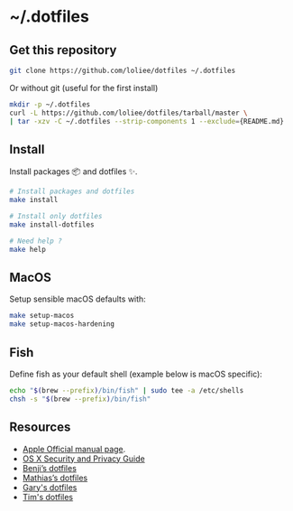 # ~/.dotfiles

## Get this repository

```bash
git clone https://github.com/loliee/dotfiles ~/.dotfiles
```

Or without git (useful for the first install)

```bash
mkdir -p ~/.dotfiles
curl -L https://github.com/loliee/dotfiles/tarball/master \
| tar -xzv -C ~/.dotfiles --strip-components 1 --exclude={README.md}
```

## Install

Install packages 📦 and dotfiles ✨.

```bash
# Install packages and dotfiles
make install

# Install only dotfiles
make install-dotfiles

# Need help ?
make help
```

## MacOS

Setup sensible macOS defaults with:

```bash
make setup-macos
make setup-macos-hardening
```

## Fish

Define fish as your default shell (example below is macOS specific):

```bash
echo "$(brew --prefix)/bin/fish" | sudo tee -a /etc/shells
chsh -s "$(brew --prefix)/bin/fish"
```

## Resources

- [Apple Official manual page](https://developer.apple.com/library/mac/documentation/Darwin/Reference/ManPages/man1/defaults.1.html).
- [OS X Security and Privacy Guide](https://github.com/drduh/OS-X-Security-and-Privacy-Guide#http)
- [Benji’s dotfiles](https://github.com/bdossantos/dotfiles)
- [Mathias’s dotfiles](https://github.com/mathiasbynens/dotfiles)
- [Gary's dotfiles](https://github.com/garybernhardt/dotfiles)
- [Tim's dotfiles](https://github.com/tpope/tpope)
